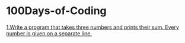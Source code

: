 # 100Days-of-Coding
[1.Write a program that takes three numbers and prints their sum. Every number is given on a separate line.](Day001.md)
